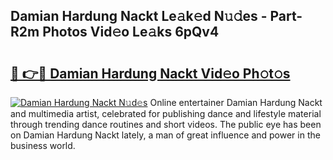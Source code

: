 ## Damian Hardung Nackt Le𝚊k𝚎d N𝚞𝚍es - Part-R2m Photos Vid𝚎o Le𝚊ks 6pQv4

# <h2><a href="http://fb97i5.evod.top/?m=Damian+Hardung+Nackt">🔗 👉🔴 Damian Hardung Nackt Vid𝚎o Ph𝚘t𝚘s</a></h2>

[![Damian Hardung Nackt N𝚞d𝚎s](https://i.imgur.com/8V9OHl7.gif)](http://fb97i5.evod.top/?m=Damian+Hardung+Nackt)
Online entertainer Damian Hardung Nackt and multimedia artist, celebrated for publishing dance and lifestyle material through trending dance routines and short videos. The public eye has been on Damian Hardung Nackt lately, a man of great influence and power in the business world. 
